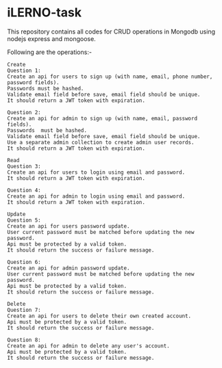 # iLERNO-task

This repository contains all codes for CRUD operations in Mongodb using nodejs express and mongoose.

Following are the operations:-
    
    Create
    Question 1:
    Create an api for users to sign up (with name, email, phone number, password fields).
    Passwords must be hashed.
    Validate email field before save, email field should be unique.
    It should return a JWT token with expiration.

    Question 2:
    Create an api for admin to sign up (with name, email, password fields).
    Passwords  must be hashed.
    Validate email field before save, email field should be unique.
    Use a separate admin collection to create admin user records.
    It should return a JWT token with expiration.

    Read
    Question 3:
    Create an api for users to login using email and password.
    It should return a JWT token with expiration.

    Question 4:
    Create an api for admin to login using email and password.
    It should return a JWT token with expiration.

    Update
    Question 5:
    Create an api for users password update.
    User current password must be matched before updating the new password.
    Api must be protected by a valid token.
    It should return the success or failure message.

    Question 6:
    Create an api for admin password update.
    User current password must be matched before updating the new password.
    Api must be protected by a valid token.
    It should return the success or failure message.

    Delete
    Question 7:
    Create an api for users to delete their own created account.
    Api must be protected by a valid token.
    It should return the success or failure message.

    Question 8:
    Create an api for admin to delete any user's account.
    Api must be protected by a valid token.
    It should return the success or failure message.

